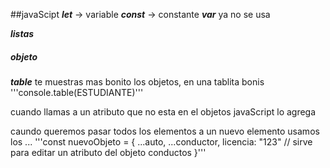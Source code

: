 ##javaScipt
***let*** -> variable
***const*** -> constante
***var*** ya no se usa 

***listas***

##### objeto
***table***
te muestras mas bonito los objetos, en una tablita bonis 
'''console.table(ESTUDIANTE)'''

cuando llamas a un atributo que no esta en el objetos javaScript lo agrega

caundo queremos pasar todos los elementos a un nuevo elemento usamos los ...
'''const nuevoObjeto = {
    ...auto,
    ...conductor,
    licencia: "123" // sirve para editar un atributo del objeto conductos
}'''


